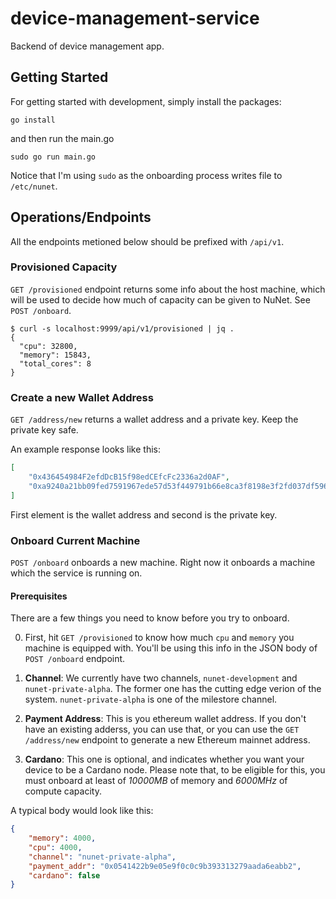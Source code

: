 # device-management-service

Backend of device management app.

## Getting Started

For getting started with development, simply install the packages:

    go install

and then run the main.go

    sudo go run main.go

Notice that I'm using `sudo` as the onboarding process writes file to `/etc/nunet`.

## Operations/Endpoints

All the endpoints metioned below should be prefixed with `/api/v1`.
### Provisioned Capacity

`GET /provisioned` endpoint returns some info about the host machine, which will be used to decide how much of capacity can be given to NuNet. See `POST /onboard`.

```
$ curl -s localhost:9999/api/v1/provisioned | jq .
{
  "cpu": 32800,
  "memory": 15843,
  "total_cores": 8
}
```

### Create a new Wallet Address

`GET /address/new` returns a wallet address and a private key. Keep the private key safe.

An example response looks like this:

```json
[
    "0x436454984F2efdDcB15f98edCEfcFc2336a2d0AF",
    "0xa9240a21bb09fed7591967ede57d53f449791b66e8ca3f8198e3f2fd037df596"
]
```

First element is the wallet address and second is the private key.

### Onboard Current Machine

`POST /onboard` onboards a new machine. Right now it onboards a machine which the service is running on.

#### Prerequisites

There are a few things you need to know before you try to onboard.

0. First, hit `GET /provisioned` to know how much `cpu` and `memory` you machine is equipped with. You'll be using this info in the JSON body of `POST /onboard` endpoint.

1. **Channel**: We currently have two channels, `nunet-development` and `nunet-private-alpha`. The former one has the cutting edge verion of the system. `nunet-private-alpha` is one of the milestore channel.

2. **Payment Address**: This is you ethereum wallet address. If you don't have an existing adderss, you can use that, or you can use the `GET /address/new` endpoint to generate a new Ethereum mainnet address.

3. **Cardano**: This one is optional, and indicates whether you want your device to be a Cardano node. Please note that, to be eligible for this, you must onboard at least of *10000MB* of memory and *6000MHz* of compute capacity.

A typical body would look like this:

```json
{
    "memory": 4000,
    "cpu": 4000,
    "channel": "nunet-private-alpha",
    "payment_addr": "0x0541422b9e05e9f0c0c9b393313279aada6eabb2",
    "cardano": false
}
```
